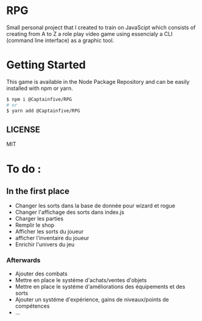 # RPG
Small personal project that I created to train on JavaScipt which consists of creating from A to Z a role play video game using essencialy a CLI (command line interface) as a graphic tool.

# Getting Started
This game is available in the Node Package Repository and can be easily installed with npm or yarn.

```bash
$ npm i @Captainfive/RPG
# or
$ yarn add @Captainfive/RPG
```

## LICENSE
MIT

# To do :

## In the first place

- Changer les sorts dans la base de donnée pour wizard et rogue
- Changer l'affichage des sorts dans index.js
- Charger les parties
- Remplir le shop
- Afficher les sorts du joueur
- afficher l'inventaire du joueur
- Enrichir l'univers du jeu

### Afterwards

- Ajouter des combats
- Mettre en place le systéme d'achats/ventes d'objets
- Mettre en place le systéme d'améliorations des équipements et des sorts
- Ajouter un systéme d'expérience, gains de niveaux/points de compétences
- ...

